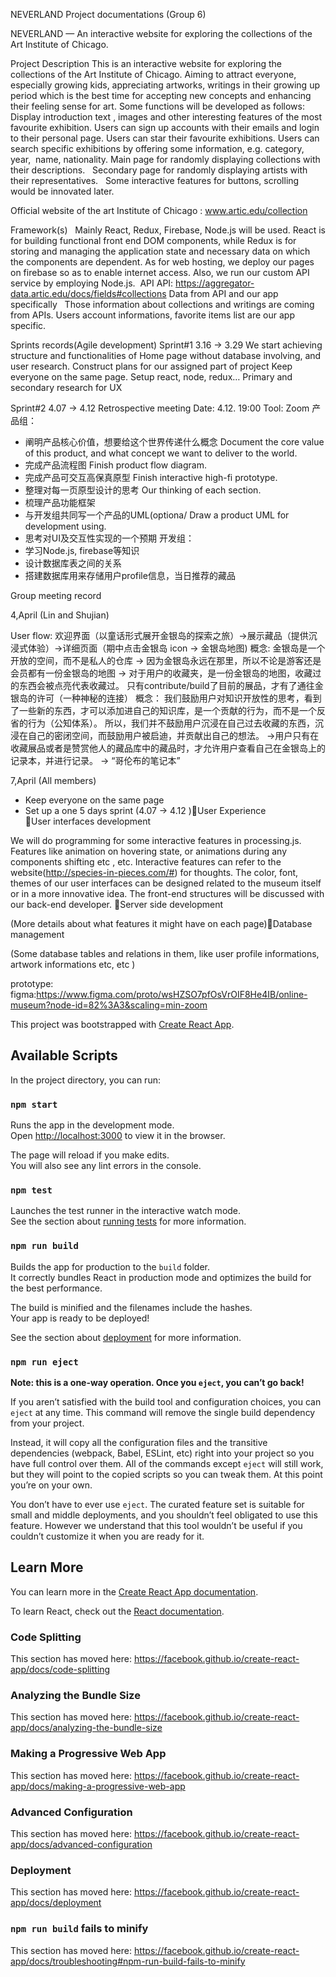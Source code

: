 NEVERLAND
 Project documentations (Group 6)

 NEVERLAND 
 —	An interactive website for exploring the collections of the Art Institute of Chicago. 

 Project Description 
 This is an interactive website for exploring the collections of the Art Institute of Chicago. Aiming to attract everyone, especially growing kids, appreciating artworks, writings in their growing up period which is the best time for accepting new concepts and enhancing their feeling sense for art. 
 Some functions will be developed as follows: 
 Display introduction text , images and other interesting features of the most favourite exhibition.
 Users can sign up accounts with their emails and login to their personal page.
 Users can star their favourite exhibitions.
 Users can search specific exhibitions by offering some information, e.g. category, year,  name, nationality. 
 Main page for randomly displaying collections with their descriptions.  
 Secondary page for randomly displaying artists with their representatives.  
 Some interactive features for buttons, scrolling would be innovated later.  

 Official website of the art Institute of Chicago : www.artic.edu/collection

 Framework(s)  
 Mainly React, Redux, Firebase, Node.js will be used. React is for building functional front end DOM components, while Redux is for storing and managing the application state and necessary data on which the components are dependent. As for web hosting, we deploy our pages on firebase so as to enable internet access. Also, we run our custom API service by employing Node.js.  API 
 API: https://aggregator-data.artic.edu/docs/fields#collections 
 Data from API and our app specifically  
 Those information about collections and writings are coming from APIs. Users account informations, favorite items list are our app specific.  

 Sprints records(Agile development)
 Sprint#1
 3.16 -> 3.29
 We start achieving structure and functionalities of Home page without database involving, and user research.
 Construct plans for our assigned part of project
 Keep everyone on the same page. 
 Setup react, node, redux…
 Primary and secondary research for UX

 Sprint#2
 4.07 -> 4.12 
 Retrospective meeting Date: 4.12. 19:00 Tool: Zoom
 产品组：
 -	阐明产品核心价值，想要给这个世界传递什么概念 Document the core value of this product, and what concept we want to deliver to the world.
 -	完成产品流程图 Finish product flow diagram.
 -	完成产品可交互高保真原型 Finish interactive high-fi prototype.
 -	整理对每一页原型设计的思考 Our thinking of each section.
 -	梳理产品功能框架 
 -	与开发组共同写一个产品的UML(optiona/ Draw a product UML for development using.
 -	思考对UI及交互性实现的一个预期 
 开发组：
 -	学习Node.js, firebase等知识
 -	设计数据库表之间的关系
 -	搭建数据库用来存储用户profile信息，当日推荐的藏品

 Group meeting record

 4,April  (Lin and Shujian)

 User flow: 欢迎界面（以童话形式展开金银岛的探索之旅）->展示藏品（提供沉浸式体验）->详细页面（期中点击金银岛 icon -> 金银岛地图)
 概念: 金银岛是一个开放的空间，而不是私人的仓库
 	-> 因为金银岛永远在那里，所以不论是游客还是会员都有一份金银岛的地图
 	-> 对于用户的收藏夹，是一份金银岛的地图，收藏过的东西会被点亮代表收藏过。
 只有contribute/build了目前的展品，才有了通往金银岛的许可（一种神秘的连接）
 概念： 我们鼓励用户对知识开放性的思考，看到了一些新的东西，才可以添加进自己的知识库，是一个贡献的行为，而不是一个反省的行为（公知体系）。 所以，我们并不鼓励用户沉浸在自己过去收藏的东西，沉浸在自己的密闭空间，而鼓励用户被启迪，并贡献出自己的想法。
 	->用户只有在收藏展品或者是赞赏他人的藏品库中的藏品时，才允许用户查看自己在金银岛上的记录本，并进行记录。
 	-> “哥伦布的笔记本”

 7,April (All members) 
 -	Keep everyone on the same page
 -	Set up a one 5 days sprint (4.07 -> 4.12 )User Experience  
 User interfaces development

 We will do programming for some interactive features in processing.js.
 Features like animation on hovering state, or animations during any components shifting etc , etc.
 Interactive features can refer to the website(http://species-in-pieces.com/#) for thoughts. 
 The color, font, themes of our user interfaces can be designed related to the museum itself or in a more innovative idea.
 The front-end structures will be discussed with our back-end developer.
 Server side development

 (More details about what features it might have on each page)Database management

 (Some database tables and relations in them, like user profile informations, artwork informations etc, etc )

 prototype:
 figma:https://www.figma.com/proto/wsHZSO7pfOsVrOIF8He4IB/online-museum?node-id=82%3A3&scaling=min-zoom





This project was bootstrapped with [Create React App](https://github.com/facebook/create-react-app).

## Available Scripts

In the project directory, you can run:

### `npm start`

Runs the app in the development mode.<br />
Open [http://localhost:3000](http://localhost:3000) to view it in the browser.

The page will reload if you make edits.<br />
You will also see any lint errors in the console.

### `npm test`

Launches the test runner in the interactive watch mode.<br />
See the section about [running tests](https://facebook.github.io/create-react-app/docs/running-tests) for more information.

### `npm run build`

Builds the app for production to the `build` folder.<br />
It correctly bundles React in production mode and optimizes the build for the best performance.

The build is minified and the filenames include the hashes.<br />
Your app is ready to be deployed!

See the section about [deployment](https://facebook.github.io/create-react-app/docs/deployment) for more information.

### `npm run eject`

**Note: this is a one-way operation. Once you `eject`, you can’t go back!**

If you aren’t satisfied with the build tool and configuration choices, you can `eject` at any time. This command will remove the single build dependency from your project.

Instead, it will copy all the configuration files and the transitive dependencies (webpack, Babel, ESLint, etc) right into your project so you have full control over them. All of the commands except `eject` will still work, but they will point to the copied scripts so you can tweak them. At this point you’re on your own.

You don’t have to ever use `eject`. The curated feature set is suitable for small and middle deployments, and you shouldn’t feel obligated to use this feature. However we understand that this tool wouldn’t be useful if you couldn’t customize it when you are ready for it.

## Learn More

You can learn more in the [Create React App documentation](https://facebook.github.io/create-react-app/docs/getting-started).

To learn React, check out the [React documentation](https://reactjs.org/).

### Code Splitting

This section has moved here: https://facebook.github.io/create-react-app/docs/code-splitting

### Analyzing the Bundle Size

This section has moved here: https://facebook.github.io/create-react-app/docs/analyzing-the-bundle-size

### Making a Progressive Web App

This section has moved here: https://facebook.github.io/create-react-app/docs/making-a-progressive-web-app

### Advanced Configuration

This section has moved here: https://facebook.github.io/create-react-app/docs/advanced-configuration

### Deployment

This section has moved here: https://facebook.github.io/create-react-app/docs/deployment

### `npm run build` fails to minify

This section has moved here: https://facebook.github.io/create-react-app/docs/troubleshooting#npm-run-build-fails-to-minify
